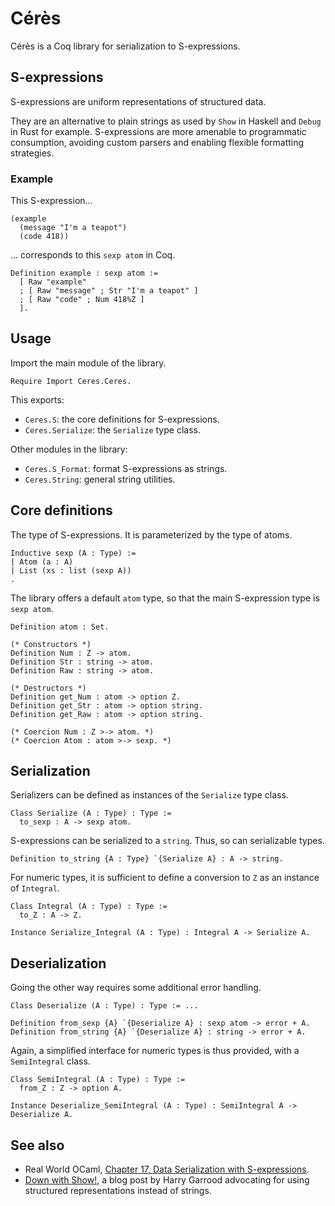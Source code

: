 Cérès
=====

Cérès is a Coq library for serialization to S-expressions.

S-expressions
-------------

S-expressions are uniform representations of structured data.

They are an alternative to plain strings as used by `Show` in Haskell and
`Debug` in Rust for example.
S-expressions are more amenable to programmatic consumption, avoiding custom
parsers and enabling flexible formatting strategies.

### Example

This S-expression...

```
(example
  (message "I'm a teapot")
  (code 418))
```

... corresponds to this `sexp atom` in Coq.

```coq
Definition example : sexp atom :=
  [ Raw "example"
  ; [ Raw "message" ; Str "I'm a teapot" ]
  ; [ Raw "code" ; Num 418%Z ]
  ].
```

Usage
-----

Import the main module of the library.

```coq
Require Import Ceres.Ceres.
```

This exports:

- `Ceres.S`: the core definitions for S-expressions.
- `Ceres.Serialize`: the `Serialize` type class.

Other modules in the library:

- `Ceres.S_Format`: format S-expressions as strings.
- `Ceres.String`: general string utilities.

Core definitions
----------------

The type of S-expressions. It is parameterized by the type of atoms.

```coq
Inductive sexp (A : Type) :=
| Atom (a : A)
| List (xs : list (sexp A))
.
```

The library offers a default `atom` type, so that the main S-expression type is
`sexp atom`.

```coq
Definition atom : Set.

(* Constructors *)
Definition Num : Z -> atom.
Definition Str : string -> atom.
Definition Raw : string -> atom.

(* Destructors *)
Definition get_Num : atom -> option Z.
Definition get_Str : atom -> option string.
Definition get_Raw : atom -> option string.

(* Coercion Num : Z >-> atom. *)
(* Coercion Atom : atom >-> sexp. *)
```

Serialization
-------------

Serializers can be defined as instances of the `Serialize` type class.

```coq
Class Serialize (A : Type) : Type :=
  to_sexp : A -> sexp atom.
```

S-expressions can be serialized to a `string`. Thus, so can serializable types.

```coq
Definition to_string {A : Type} `{Serialize A} : A -> string.
```

For numeric types, it is sufficient to define a conversion to `Z` as an
instance of `Integral`.

```coq
Class Integral (A : Type) : Type :=
  to_Z : A -> Z.

Instance Serialize_Integral (A : Type) : Integral A -> Serialize A.
```

Deserialization
---------------

Going the other way requires some additional error handling.

```coq
Class Deserialize (A : Type) : Type := ...

Definition from_sexp {A} `{Deserialize A} : sexp atom -> error + A.
Definition from_string {A} `{Deserialize A} : string -> error + A.
```

Again, a simplified interface for numeric types is thus provided,
with a `SemiIntegral` class.

```coq
Class SemiIntegral (A : Type) : Type :=
  from_Z : Z -> option A.

Instance Deserialize_SemiIntegral (A : Type) : SemiIntegral A -> Deserialize A.
```

See also
--------

- Real World OCaml, [Chapter 17, Data Serialization with
  S-expressions](https://v1.realworldocaml.org/v1/en/html/data-serialization-with-s-expressions.html).
- [Down with Show!](https://harry.garrood.me/blog/down-with-show-part-3/), a
  blog post by Harry Garrood advocating for using structured representations
  instead of strings.
